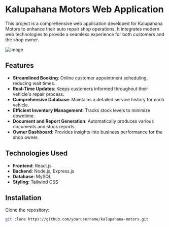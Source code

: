 # Kalupahana Motors Web Application

This project is a comprehensive web application developed for Kalupahana Motors to enhance their auto repair shop operations. It integrates modern web technologies to provide a seamless experience for both customers and the shop owner.

![image](https://github.com/pramuddhika/Kalupahana-Project/assets/91723368/982fcfc3-e992-4c58-84af-7ff50ea135d4)

## Features

- **Streamlined Booking**: Online customer appointment scheduling, reducing wait times.
- **Real-Time Updates**: Keeps customers informed throughout their vehicle's repair process.
- **Comprehensive Database**: Maintains a detailed service history for each vehicle.
- **Efficient Inventory Management**: Tracks stock levels to minimize downtime.
- **Document and Report Generation**: Automatically produces various documents and stock reports.
- **Owner Dashboard**: Provides insights into business performance for the shop owner.

## Technologies Used

- **Frontend**: React.js
- **Backend**: Node.js, Express.js
- **Database**: MySQL
- **Styling**: Tailwind CSS

## Installation

Clone the repository:
   ```bash
   git clone https://github.com/yourusername/kalupahana-motors.git

